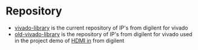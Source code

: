 # Repository 

* [vivado-library](./vivado-library/) is the current repository of IP's from digilent for vivado
* [old-vivado-library](./old-vivado-library/) is the repository of IP's from digilent for vivado used in the project demo of [HDMI in](./../08-HDMO_demo/) from digilent